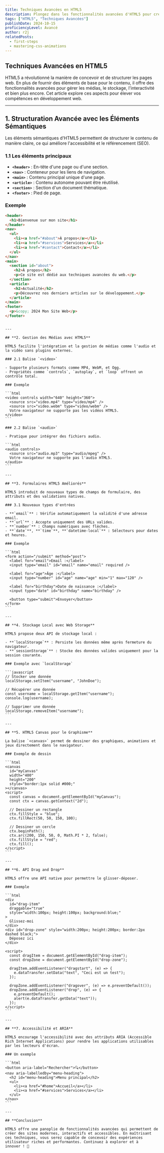 ```yaml
---
title: Techniques Avancées en HTML5
description: Plongez dans les fonctionnalités avancées d'HTML5 pour créer des pages web modernes, interactives et accessibles.
tags: ["HTML5", "Techniques Avancées"]
publishDate: 2024-10-15
proficiencyLevel: Avancé
author: r2j
relatedPosts:
  - first-steps
  - mastering-css-animations
---
```


## Techniques Avancées en HTML5

HTML5 a révolutionné la manière de concevoir et de structurer les pages web. En plus de fournir des éléments de base pour le contenu, il offre des fonctionnalités avancées pour gérer les médias, le stockage, l'interactivité et bien plus encore. Cet article explore ces aspects pour élever vos compétences en développement web.

---

## **1. Structuration Avancée avec les Éléments Sémantiques**

Les éléments sémantiques d'HTML5 permettent de structurer le contenu de manière claire, ce qui améliore l'accessibilité et le référencement (SEO).

### 1.1 Les éléments principaux

- **`<header>`** : En-tête d'une page ou d'une section.
- **`<nav>`** : Conteneur pour les liens de navigation.
- **`<main>`** : Contenu principal unique d'une page.
- **`<article>`** : Contenu autonome pouvant être réutilisé.
- **`<section>`** : Section d'un document thématique.
- **`<footer>`** : Pied de page.

### Exemple

```html
<header>
  <h1>Bienvenue sur mon site</h1>
</header>
<nav>
  <ul>
    <li><a href="#about">À propos</a></li>
    <li><a href="#services">Services</a></li>
    <li><a href="#contact">Contact</a></li>
  </ul>
</nav>
<main>
  <section id="about">
    <h2>À propos</h2>
    <p>Ce site est dédié aux techniques avancées du web.</p>
  </section>
  <article>
    <h2>Actualité</h2>
    <p>Découvrez nos derniers articles sur le développement.</p>
  </article>
</main>
<footer>
  <p>&copy; 2024 Mon Site Web</p>
</footer>
```

````

---

## **2. Gestion des Médias avec HTML5**

HTML5 facilite l'intégration et la gestion de médias comme l'audio et la vidéo sans plugins externes.

### 2.1 Balise `<video>`

- Supporte plusieurs formats comme MP4, WebM, et Ogg.
- Propriétés comme `controls`, `autoplay`, et `loop` offrent un contrôle total.

### Exemple

```html
<video controls width="640" height="360">
  <source src="video.mp4" type="video/mp4" />
  <source src="video.webm" type="video/webm" />
  Votre navigateur ne supporte pas les vidéos HTML5.
</video>
```

### 2.2 Balise `<audio>`

- Pratique pour intégrer des fichiers audio.

```html
<audio controls>
  <source src="audio.mp3" type="audio/mpeg" />
  Votre navigateur ne supporte pas l'audio HTML5.
</audio>
```

---

## **3. Formulaires HTML5 Améliorés**

HTML5 introduit de nouveaux types de champs de formulaire, des attributs et des validations natives.

### 3.1 Nouveaux types d'entrées

- **`email`** : Vérifie automatiquement la validité d'une adresse email.
- **`url`** : Accepte uniquement des URLs valides.
- **`number`** : Champs numériques avec flèches.
- **`date`**, **`time`**, **`datetime-local`** : Sélecteurs pour dates et heures.

### Exemple

```html
<form action="/submit" method="post">
  <label for="email">Email :</label>
  <input type="email" id="email" name="email" required />

  <label for="age">Âge :</label>
  <input type="number" id="age" name="age" min="1" max="120" />

  <label for="birthday">Date de naissance :</label>
  <input type="date" id="birthday" name="birthday" />

  <button type="submit">Envoyer</button>
</form>
```

---

## **4. Stockage Local avec Web Storage**

HTML5 propose deux API de stockage local :

- **`localStorage`** : Persiste les données même après fermeture du navigateur.
- **`sessionStorage`** : Stocke des données valides uniquement pour la session courante.

### Exemple avec `localStorage`

```javascript
// Stocker une donnée
localStorage.setItem("username", "JohnDoe");

// Récupérer une donnée
const username = localStorage.getItem("username");
console.log(username);

// Supprimer une donnée
localStorage.removeItem("username");
```

---

## **5. HTML5 Canvas pour le Graphisme**

La balise `<canvas>` permet de dessiner des graphiques, animations et jeux directement dans le navigateur.

### Exemple de dessin

```html
<canvas
  id="myCanvas"
  width="400"
  height="200"
  style="border:1px solid #000;"
></canvas>
<script>
  const canvas = document.getElementById("myCanvas");
  const ctx = canvas.getContext("2d");

  // Dessiner un rectangle
  ctx.fillStyle = "blue";
  ctx.fillRect(50, 50, 150, 100);

  // Dessiner un cercle
  ctx.beginPath();
  ctx.arc(200, 150, 50, 0, Math.PI * 2, false);
  ctx.fillStyle = "red";
  ctx.fill();
</script>
```

---

## **6. API Drag and Drop**

HTML5 offre une API native pour permettre le glisser-déposer.

### Exemple

```html
<div
  id="drag-item"
  draggable="true"
  style="width:100px; height:100px; background:blue;"
>
  Glissez-moi
</div>
<div id="drop-zone" style="width:200px; height:200px; border:2px dashed black;">
  Déposez ici
</div>

<script>
  const dragItem = document.getElementById("drag-item");
  const dropZone = document.getElementById("drop-zone");

  dragItem.addEventListener("dragstart", (e) => {
    e.dataTransfer.setData("text", "Ceci est un test");
  });

  dropZone.addEventListener("dragover", (e) => e.preventDefault());
  dropZone.addEventListener("drop", (e) => {
    e.preventDefault();
    alert(e.dataTransfer.getData("text"));
  });
</script>
```

---

## **7. Accessibilité et ARIA**

HTML5 encourage l'accessibilité avec des attributs ARIA (Accessible Rich Internet Applications) pour rendre les applications utilisables par les lecteurs d'écran.

### Un exemple

```html
<button aria-label="Rechercher">🔍</button>
<nav aria-labelledby="menu-heading">
  <h2 id="menu-heading">Menu principal</h2>
  <ul>
    <li><a href="#home">Accueil</a></li>
    <li><a href="#services">Services</a></li>
  </ul>
</nav>
```

---

## **Conclusion**

HTML5 offre une panoplie de fonctionnalités avancées qui permettent de créer des sites modernes, interactifs et accessibles. En maîtrisant ces techniques, vous serez capable de concevoir des expériences utilisateur riches et performantes. Continuez à explorer et à innover ! 🚀
````
